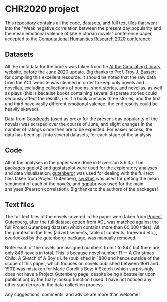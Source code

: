 # CHR2020 project

This repository contains all the code, datasets, and full text files that went into the "Weak negative correlation between the present day popularity and the mean emotional valence of late Victorian novels" conference paper, accepted to the [Computational Humanities Research 2020 conference](https://www.computational-humanities-research.org/cfp/). 

## Datasets

All the metadata for the books was taken from the [At the Circulating Library website](http://www.victorianresearch.org/atcl/), before the June 2020 update. Big thanks to Prof. Troy J. Bassett for compiling this excellent resource. It should be noted that the raw data from the ACL website was cleaned in order to keep only novels and novellas, excluding collections of poems, short stories, and novellas, as well as plays (this is because books containing several disparate stories could seriously affect the results, i.e. if a book contains three stories, and the first and third have vastly different emotional valence, the end results could be heavily skewed).

Data from [Goodreads](https://www.goodreads.com/) (used as proxy for the present-day popularity of the novels) was scraped over the course of June, and slight changes in the number of ratings since then are to be expected.  For easier access, the data has been split into several datasets, for each stage of the analysis.

## Code

All of the analyses in the paper were done in R (version 3.6.3.). The packages [ggplot2](https://cran.r-project.org/web/packages/ggplot2/index.html) and [ggstatsplot](https://cran.r-project.org/web/packages/ggstatsplot/index.html) were used for the exploratory analyses and data visualization, [gutenbergr](https://cran.r-project.org/web/packages/gutenbergr/index.html) was used for dealing with the full text files taken from Project Gutenberg, [syuzhet](https://cran.r-project.org/web/packages/syuzhet/index.html) was used for getting the mean sentiment of each of the novels, and [ggpubr](https://cran.r-project.org/web/packages/ggpubr/index.html) was used for the main analyses (Pearson correlation). Big thanks to the authors of the packages!

## Text files

The full text files of the novels covered in the paper were taken from [Project Gutenberg](https://www.gutenberg.org/), after the full dataset gotten from ACL was matched against the full Project Gutenberg dataset (which contains more than 60,000 titles). All the paratext in the files (advertisements, table of contents, foreword etc.), overlooked by the gutenbergr package, was manually removed.

Note: each of the novels are assigned numbers from 1 to 847, but there are only 846 novels in total. This is because novel number 11 — A Christmas Child: A Sketch of A Boy's Life (published in 1880 and hence outside of the scope of this paper, which focuses on novels published between 1891 and 1901) was mistaken for Marie Corelli's Boy: A Sketch (which surprisingly does not have a Project Gutenberg page, despite being a bestseller upon publication) by the fuzzy lookup function I used. I have not noticed any other such errors in the data collection process.

Any suggestions, comments, and advice are more than welcome!
